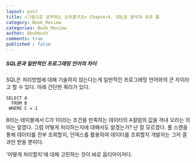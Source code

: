 ```yaml
---
layout: post
title: <그림으로 공부하는 오라클구조> Chapter4. SQL문 분석과 공유 풀
category: Book_Review
categories: Book_Review
author: bbubbush
comments: true
published : false
---
```


##### SQL문과 일반적인 프로그래밍 언어의 차이
SQL은 처리방법에 대해 기술하지 않는다는게 일반적인 프로그래밍 언어와의 큰 차이라고 할 수 있다. 아래 간단한 쿼리가 있다.
```
SELECT A
  FROM B
 WHERE C = 1
```
B라는 테이블에서 C가 1이라는 조건을 만족하는 데이터의 A컬럼의 값을 꺼내 오라는 의미는 알겠다. 그럼 어떻게 처리하는지에 대해서도 알겠는가? 난 잘 모르겠다.
풀 스캔을 통해 데이터를 전부 조회할지, 인덱스를 활용하여 데이터를 조회할지 개발자는 그저 결과만 받을 뿐이다.

'어떻게 처리할지'에 대해 고민하는 것이 바로 옵티마이저다.

